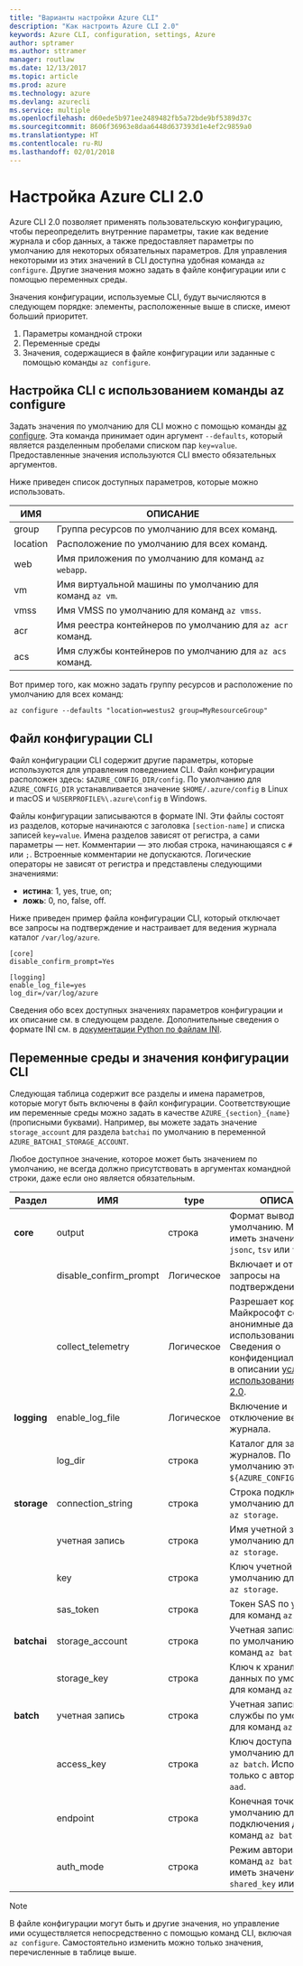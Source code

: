 ```yaml
---
title: "Варианты настройки Azure CLI"
description: "Как настроить Azure CLI 2.0"
keywords: Azure CLI, configuration, settings, Azure
author: sptramer
ms.author: sttramer
manager: routlaw
ms.date: 12/13/2017
ms.topic: article
ms.prod: azure
ms.technology: azure
ms.devlang: azurecli
ms.service: multiple
ms.openlocfilehash: d60ede5b971ee2489482fb5a72bde9bf5389d37c
ms.sourcegitcommit: 8606f36963e8daa6448d637393d1e4ef2c9859a0
ms.translationtype: HT
ms.contentlocale: ru-RU
ms.lasthandoff: 02/01/2018
---
```

# <a name="azure-cli-20-configuration"></a>Настройка Azure CLI 2.0

Azure CLI 2.0 позволяет применять пользовательскую конфигурацию, чтобы переопределить внутренние параметры, такие как ведение журнала и сбор данных, а также предоставляет параметры по умолчанию для некоторых обязательных параметров. Для управления некоторыми из этих значений в CLI доступна удобная команда `az configure`. Другие значения можно задать в файле конфигурации или с помощью переменных среды.

Значения конфигурации, используемые CLI, будут вычисляются в следующем порядке: элементы, расположенные выше в списке, имеют больший приоритет.

1. Параметры командной строки
2. Переменные среды
3. Значения, содержащиеся в файле конфигурации или заданные с помощью команды `az configure`.

## <a name="cli-configuration-with-az-configure"></a>Настройка CLI с использованием команды az configure

Задать значения по умолчанию для CLI можно с помощью команды [az configure](/cli/azure/?view=azure-cli-latest#az_configure).
Эта команда принимает один аргумент `--defaults`, который является разделенным пробелами списком пар `key=value`. Предоставленные значения используются CLI вместо обязательных аргументов.

Ниже приведен список доступных параметров, которые можно использовать.

| ИМЯ | ОПИСАНИЕ |
|------|-------------|
| group | Группа ресурсов по умолчанию для всех команд. |
| location | Расположение по умолчанию для всех команд. |
| web | Имя приложения по умолчанию для команд `az webapp`. |
| vm | Имя виртуальной машины по умолчанию для команд `az vm`. |
| vmss | Имя VMSS по умолчанию для команд `az vmss`. |
| acr | Имя реестра контейнеров по умолчанию для `az acr` команд. |
| acs | Имя службы контейнеров по умолчанию для `az acs` команд. |

Вот пример того, как можно задать группу ресурсов и расположение по умолчанию для всех команд:

```azurecli
az configure --defaults "location=westus2 group=MyResourceGroup"
```

## <a name="cli-configuration-file"></a>Файл конфигурации CLI

Файл конфигурации CLI содержит другие параметры, которые используются для управления поведением CLI. Файл конфигурации расположен здесь: `$AZURE_CONFIG_DIR/config`. По умолчанию для `AZURE_CONFIG_DIR` устанавливается значение `$HOME/.azure/config` в Linux и macOS и `%USERPROFILE%\.azure\config` в Windows.

Файлы конфигурации записываются в формате INI. Эти файлы состоят из разделов, которые начинаются с заголовка `[section-name]` и списка записей `key=value`. Имена разделов зависят от регистра, а сами параметры — нет.
Комментарии — это любая строка, начинающаяся с `#` или `;`. Встроенные комментарии не допускаются. Логические операторы не зависят от регистра и представлены следующими значениями:

* __истина__: 1, yes, true, on;
* __ложь__: 0, no, false, off.

Ниже приведен пример файла конфигурации CLI, который отключает все запросы на подтверждение и настраивает для ведения журнала каталог `/var/log/azure`.

```
[core]
disable_confirm_prompt=Yes

[logging]
enable_log_file=yes
log_dir=/var/log/azure
```

Сведения обо всех доступных значениях параметров конфигурации и их описание см. в следующем разделе. Дополнительные сведения о формате INI см. в [документации Python по файлам INI](https://docs.python.org/3/library/configparser.html#supported-ini-file-structure).

## <a name="cli-configuration-values-and-environment-variables"></a>Переменные среды и значения конфигурации CLI

Следующая таблица содержит все разделы и имена параметров, которые могут быть включены в файл конфигурации. Соответствующие им переменные среды можно задать в качестве `AZURE_{section}_{name}` (прописными буквами). Например, вы можете задать значение `storage_account` для раздела `batchai` по умолчанию в переменной `AZURE_BATCHAI_STORAGE_ACCOUNT`.

Любое доступное значение, которое может быть значением по умолчанию, не всегда должно присутствовать в аргументах командной строки, даже если оно является обязательным.

| Раздел | ИМЯ      | type | ОПИСАНИЕ|
|---------|-----------|------|------------|
| __core__ | output | строка | Формат вывода по умолчанию. Может иметь значение `json`, `jsonc`, `tsv` или `table`. |
| | disable\_confirm\_prompt | Логическое | Включает и отключает запросы на подтверждение. |
| | collect\_telemetry | Логическое | Разрешает корпорации Майкрософт собирать анонимные данные об использовании CLI. Сведения о конфиденциальности см. в описании [условий использования Azure CLI 2.0](http://aka.ms/AzureCliLegal). |
| __logging__ | enable\_log\_file | Логическое | Включение и отключение ведения журнала. |
| | log\_dir | строка | Каталог для записи журналов. По умолчанию это `${AZURE_CONFIG_DIR}/logs`. |
| __storage__ | connection\_string | строка | Строка подключения по умолчанию для команд `az storage`. |
| | учетная запись | строка | Имя учетной записи по умолчанию для команд `az storage`. |
| | key | строка | Ключ учетной записи по умолчанию для команд `az storage`. |
| | sas\_token | строка | Токен SAS по умолчанию для команд `az storage`. |
| __batchai__ | storage\_account | строка | Учетная запись хранения по умолчанию для команд `az batchai`. |
| | storage\_key | строка | Ключ к хранилищу данных по умолчанию для команд `az batchai`. |
| __batch__ | учетная запись | строка | Учетная запись пакетной службы по умолчанию для команд `az batch`. |
| | access\_key | строка | Ключ доступа по умолчанию для команд `az batch`. Используется только с авторизацией `aad`. |
| | endpoint | строка | Конечная точка по умолчанию для подключения для команд `az batch`. |
| | auth\_mode | строка | Режим авторизации для команд `az batch`. Может иметь значение `shared_key` или `aad`. |

> [!NOTE]
> В файле конфигурации могут быть и другие значения, но управление ими осуществляется непосредственно с помощью команд CLI, включая `az configure`. Самостоятельно изменить можно только значения, перечисленные в таблице выше.
